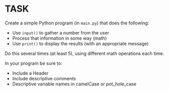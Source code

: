 # TASK

Create a simple Python program (in ```main.py```) that does the following:

- Use `input()` to gather a number from the user
- Process that information in some way (math)
- Use `print()` to display the results (with an appropriate message)

Do this several times (at least 5), using different math operations each time.


In your program be sure to:
 
- Include a Header
- Include descriptive comments
- Descriptive variable names in camelCase or pot_hole_case

